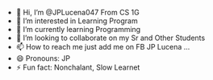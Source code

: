 - 👋 Hi, I’m @JPLucena047 From CS 1G
- 👀 I’m interested in Learning Program
- 🌱 I’m currently learning Programming
- 💞️ I’m looking to collaborate on my Sr and Other Students
- 📫 How to reach me just add me on FB JP Lucena ...
- 😄 Pronouns: JP
- ⚡ Fun fact: Nonchalant, Slow Learnet

<!---
JPLucena047/JPLucena047 is a ✨ special ✨ repository because its `README.md` (this file) appears on your GitHub profile.
You can click the Preview link to take a look at your changes.
--->
